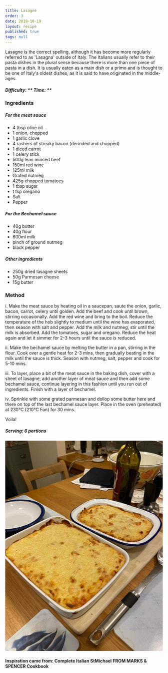 ```yaml
---
title: Lasagne
order: 3
date: 2019-10-19
layout: recipe
published: true
tags: null
---
```

Lasagne is the correct spelling, although it has become more regularly referred to as 'Lasagna' outside of Italy. The Italians usually refer to their pasta dishes in the plural sense because there is more than one piece of pasta in a dish. It is usually eaten as a main dish or a primo and is thought to be one of Italy's oldest dishes, as it is said to have originated in the middle-ages.  

##### Difficulty: \*\* **Time: \*\***

### Ingredients

##### For the meat sauce

* 4 tbsp olive oil
* 1 onion, chopped
* 1 garlic clove 
* 4 rashers of streaky bacon (derinded and chopped)
* 1 diced carrot
* 1 celery stick
* 500g lean minced beef
* 150ml red wine
* 125ml milk
* Grated nutmeg
* 425g chopped tomatoes
* 1 tbsp sugar
* t tsp oregano
* Salt
* Pepper

##### For the Bechamel sauce

* 40g butter
* 40g flour
* 600ml milk
* pinch of ground nutmeg
* black pepper

##### Other ingredients

* 250g dried lasagne sheets
* 50g Parmesan cheese
* 15g butter

### Method

i. Make the meat sauce by heating oil in a saucepan, saute the onion, garlic, bacon, carrot, celery until golden. Add the beef and cook until brown, stirring occasionally. Add the red wine and bring to the boil. Reduce the temperature of the hob slightly to medium until the wine has evaporated, then season with salt and pepper. Add the milk and nutmeg, stir until the milk is absorbed. Add the tomatoes, sugar and oregano. Reduce the heat again and let it simmer for 2-3 hours until the sauce is reduced. 

ii. Make the bechamel sauce by melting the butter in a pan, stirring in the flour. Cook over a gentle heat for 2-3 mins, then gradually beating in the milk until the sauce is thick. Season with nutmeg, salt, pepper and cook for 5-10 mins.

iii. To layer, place a bit of the meat sauce in the baking dish, cover with a sheet of lasagne, add another layer of meat sauce and then add some bechamel sauce, continue layering in this fashion until you run out of ingredients. Finish with a layer of bechamel. 

iv. Sprinkle with some grated parmesan and dollop some butter here and there on top of the last bechamel sauce layer. Place in the oven (preheated) at 230℃ (210℃ Fan) for 30 mins.

Voila!

##### Serving: 6 portions

![Two dishes of cooked Lasagne on a table ](../uploads/lasagna.jpg "Lasagne for the family")

#### Inspiration came from: Complete Italian StMichael FROM MARKS & SPENCER Cookbook